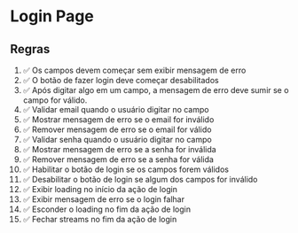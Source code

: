 # Login Page

## Regras
1. ✅ Os campos devem começar sem exibir mensagem de erro
2. ✅ O botão de fazer login deve começar desabilitados
3. ✅ Após digitar algo em um campo, a mensagem de erro deve sumir se o campo for válido.
4. ✅ Validar email quando o usuário digitar no campo
5. ✅ Mostrar mensagem de erro se o email for inválido
6. ✅ Remover mensagem de erro se o email for válido
7. ✅ Validar senha quando o usuário digitar no campo
8. ✅ Mostrar mensagem de erro se a senha for inválida
9. ✅ Remover mensagem de erro se a senha for válida
10. ✅ Habilitar o botão de login se os campos forem válidos
11. ✅ Desabilitar o botão de login se algum dos campos for inválido
12. ✅ Exibir loading no início da ação de login
13. ✅ Exibir mensagem de erro se o login falhar
14. ✅ Esconder o loading no fim da ação de login
15. ✅ Fechar streams no fim da ação de login
